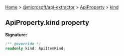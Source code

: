 [Home](./index) &gt; [@microsoft/api-extractor](./api-extractor.md) &gt; [ApiProperty](./api-extractor.apiproperty.md) &gt; [kind](./api-extractor.apiproperty.kind.md)

## ApiProperty.kind property


<b>Signature:</b>

```typescript
/** @override */
readonly kind: ApiItemKind;
```
